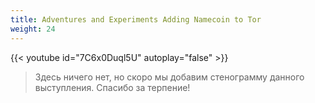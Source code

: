 ```yaml
---
title: Adventures and Experiments Adding Namecoin to Tor
weight: 24
---
```


{{< youtube id="7C6x0Duql5U" autoplay="false" >}}

>Здесь ничего нет, но скоро мы добавим стенограмму данного выступления. Спасибо за терпение!
